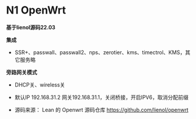 # N1 OpenWrt
**基于lienol源码22.03**

**集成**
- SSR+、passwall、passwall2、nps、zerotier、kms、timectrol、KMS，其它服务略

**旁路网关模式**
- DHCP关、wireless关
- 默认IP 192.168.31.2 网关192.168.31.1，关闭桥接，开启IPV6，取消分配前缀


- 源码来源： Lean 的 Openwrt 源码仓库 https://github.com/lienol/openwrt

